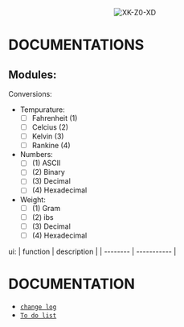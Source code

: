 <p align="center">
<img src="./_media/favicon.ico" alt="XK-Z0-XD">
</p>

# DOCUMENTATIONS

## Modules:
Conversions:
- Tempurature:
   - [ ] Fahrenheit (1)
   - [ ] Celcius (2)
   - [ ] Kelvin (3)
   - [ ] Rankine (4)
- Numbers:
  - [ ] (1) ASCII 
  - [ ] (2) Binary 
  - [ ] (3) Decimal
  - [ ] (4) Hexadecimal
- Weight:
  - [ ] (1) Gram 
  - [ ] (2) ibs 
  - [ ] (3) Decimal
  - [ ] (4) Hexadecimal

ui:
| function | description |
| -------- | ----------- |



#   DOCUMENTATION
- [`change log`](./CHANGELOG.md)
- [`To do list`](./TODO.md)
